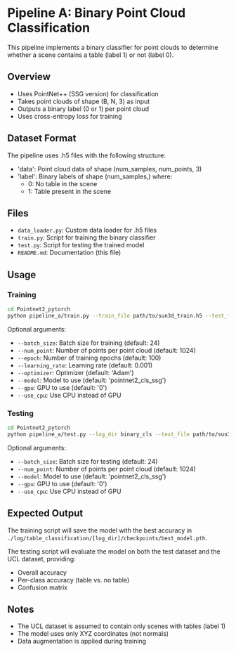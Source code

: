 # Pipeline A: Binary Point Cloud Classification

This pipeline implements a binary classifier for point clouds to determine whether a scene contains a table (label 1) or not (label 0).

## Overview

- Uses PointNet++ (SSG version) for classification
- Takes point clouds of shape (B, N, 3) as input
- Outputs a binary label (0 or 1) per point cloud
- Uses cross-entropy loss for training

## Dataset Format

The pipeline uses .h5 files with the following structure:
- 'data': Point cloud data of shape (num_samples, num_points, 3)
- 'label': Binary labels of shape (num_samples,) where:
  - 0: No table in the scene
  - 1: Table present in the scene

## Files

- `data_loader.py`: Custom data loader for .h5 files
- `train.py`: Script for training the binary classifier
- `test.py`: Script for testing the trained model
- `README.md`: Documentation (this file)

## Usage

### Training

```bash
cd Pointnet2_pytorch
python pipeline_a/train.py --train_file path/to/sun3d_train.h5 --test_file path/to/sun3d_test.h5 --log_dir binary_cls
```

Optional arguments:
- `--batch_size`: Batch size for training (default: 24)
- `--num_point`: Number of points per point cloud (default: 1024)
- `--epoch`: Number of training epochs (default: 100)
- `--learning_rate`: Learning rate (default: 0.001)
- `--optimizer`: Optimizer (default: 'Adam')
- `--model`: Model to use (default: 'pointnet2_cls_ssg')
- `--gpu`: GPU to use (default: '0')
- `--use_cpu`: Use CPU instead of GPU

### Testing

```bash
cd Pointnet2_pytorch
python pipeline_a/test.py --log_dir binary_cls --test_file path/to/sun3d_test.h5 --ucl_file path/to/ucl_data.h5
```

Optional arguments:
- `--batch_size`: Batch size for testing (default: 24)
- `--num_point`: Number of points per point cloud (default: 1024)
- `--model`: Model to use (default: 'pointnet2_cls_ssg')
- `--gpu`: GPU to use (default: '0')
- `--use_cpu`: Use CPU instead of GPU

## Expected Output

The training script will save the model with the best accuracy in `./log/table_classification/[log_dir]/checkpoints/best_model.pth`.

The testing script will evaluate the model on both the test dataset and the UCL dataset, providing:
- Overall accuracy
- Per-class accuracy (table vs. no table)
- Confusion matrix

## Notes

- The UCL dataset is assumed to contain only scenes with tables (label 1)
- The model uses only XYZ coordinates (not normals)
- Data augmentation is applied during training 